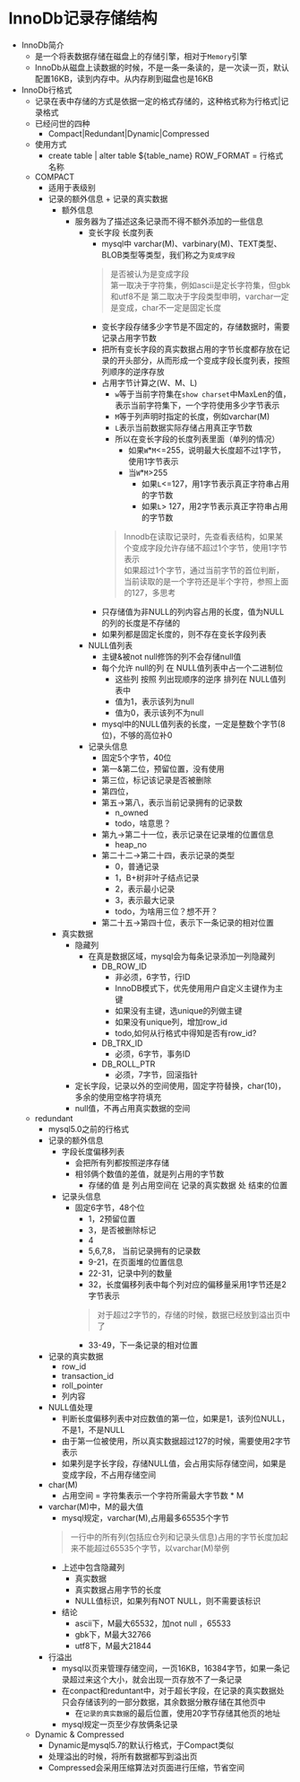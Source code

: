 # InnoDb记录存储结构
* InnoDb简介
    * 是一个将表数据存储在磁盘上的存储引擎，相对于`Memory`引擎
    * InnoDb从磁盘上读数据的时候，不是一条一条读的，是一次读一页，默认配置16KB，读到内存中。从内存刷到磁盘也是16KB
* InnoDb行格式
    * 记录在表中存储的方式是依据一定的格式存储的，这种格式称为行格式|记录格式
    * 已经问世的四种
        * Compact|Redundant|Dynamic|Compressed
    * 使用方式
        * create table | alter table ${table_name} ROW_FORMAT = 行格式名称
    * COMPACT
        * 适用于表级别
        * 记录的额外信息 + 记录的真实数据
            * 额外信息
                * 服务器为了描述这条记录而不得不额外添加的一些信息
                    * 变长字段 长度列表
                        * mysql中 varchar(M)、varbinary(M)、TEXT类型、BLOB类型等类型，我们称之为`变成字段`
                        > 是否被认为是变成字段  
                        第一取决于字符集，例如ascii是定长字符集，但gbk和utf8不是
                        第二取决于字段类型申明，varchar一定是变成，char不一定是固定长度
                        * 变长字段存储多少字节是不固定的，存储数据时，需要记录占用字节数
                        * 把所有变长字段的真实数据占用的字节长度都存放在记录的开头部分，从而形成一个变成字段长度列表，按照列顺序的逆序存放
                        * 占用字节计算之(W、M、L)
                            * `w`等于当前字符集在`show charset`中MaxLen的值，表示当前字符集下，一个字符使用多少字节表示
                            * `M`等于列声明时指定的长度，例如varchar(M)
                            * `L`表示当前数据实际存储占用真正字节数
                            * 所以在变长字段的长度列表里面（单列的情况）
                                * 如果`W`*`M`<=255，说明最大长度超不过1字节，使用1字节表示
                                * 当`W`*`M`>255
                                    * 如果`L`<=127，用1字节表示真正字符串占用的字节数
                                    * 如果`L`> 127，用2字节表示真正字符串占用的字节数
                            > Innodb在读取记录时，先查看表结构，如果某个变成字段允许存储不超过1个字节，使用1字节表示  
                            如果超过1个字节，通过当前字节的首位判断，当前读取的是一个字符还是半个字符，参照上面的127，多思考
                        * 只存储值为非NULL的列内容占用的长度，值为NULL的列的长度是不存储的
                        * 如果列都是固定长度的，则不存在变长字段列表                                    
                    * NULL值列表
                        * 主键&被not null修饰的列不会存储null值
                        * 每个允许 null的列 在 NULL值列表中占一个二进制位
                            * 这些列 按照 列出现顺序的逆序 排列在 NULL值列表中
                            * 值为1，表示该列为null
                            * 值为0，表示该列不为null
                        * mysql中的NULL值列表的长度，一定是整数个字节(8位)，不够的高位补0
                    * 记录头信息       
                        * 固定5个字节，40位
                        * 第一&第二位，预留位置，没有使用
                        * 第三位，标记该记录是否被删除
                        * 第四位，
                        * 第五->第八，表示当前记录拥有的记录数
                            * n_owned
                            * todo，啥意思？
                        * 第九->第二十一位，表示记录在记录堆的位置信息
                            * heap_no
                        * 第二十二->第二十四，表示记录的类型
                            * 0，普通记录
                            * 1，B+树非叶子结点记录
                            * 2，表示最小记录
                            * 3，表示最大记录
                            * todo，为啥用三位？想不开？
                        * 第二十五->第四十位，表示下一条记录的相对位置
            * 真实数据
                * 隐藏列
                    * 在真是数据区域，mysql会为每条记录添加一列隐藏列
                        * DB_ROW_ID
                            * 非必须，6字节，行ID
                            * InnoDB模式下，优先使用用户自定义主键作为主键
                            * 如果没有主键，选unique的列做主键
                            * 如果没有unique列，增加row_id
                            * todo,如何从行格式中得知是否有row_id?
                        * DB_TRX_ID
                            * 必须，6字节，事务ID
                        * DB_ROLL_PTR
                            * 必须，7字节，回滚指针
                * 定长字段，记录以外的空间使用，固定字符替换，char(10)，多余的使用空格字符填充
                * null值，不再占用真实数据的空间
    * redundant
        * mysql5.0之前的行格式
        * 记录的额外信息
            * 字段长度偏移列表
                * 会把所有列都按照逆序存储
                * 相邻俩个数值的差值，就是列占用的字节数
                    * 存储的值 是 列占用空间在 记录的真实数据 处 结束的位置
            * 记录头信息
                * 固定6字节，48个位
                    * 1，2预留位置
                    * 3，是否被删除标记
                    * 4
                    * 5,6,7,8， 当前记录拥有的记录数
                    * 9-21，在页面堆的位置信息
                    * 22-31，记录中列的数量
                    * 32，长度偏移列表中每个列对应的偏移量采用1字节还是2字节表示
                    > 对于超过2字节的，存储的时候，数据已经放到溢出页中了
                    * 33-49，下一条记录的相对位置
        * 记录的真实数据 
            * row_id
            * transaction_id
            * roll_pointer
            * 列内容
        * NULL值处理
            * 判断长度偏移列表中对应数值的第一位，如果是1，该列位NULL，不是1，不是NULL
            * 由于第一位被使用，所以真实数据超过127的时候，需要使用2字节表示
            * 如果列是字长字段，存储NULL值，会占用实际存储空间，如果是变成字段，不占用存储空间
        * char(M)
            * 占用空间 = 字符集表示一个字符所需最大字节数 * M
        * varchar(M)中，M的最大值
            * mysql规定，varchar(M),占用最多65535个字节
            > 一行中的所有列(包括应仓列和记录头信息)占用的字节长度加起来不能超过65535个字节，以varchar(M)举例  
            * 上述中包含隐藏列
                * 真实数据
                * 真实数据占用字节的长度
                * NULL值标识，如果列有NOT NULL，则不需要该标识              
            * 结论
                * ascii下，M最大65532，加not null ，65533
                * gbk下，M最大32766
                * utf8下，M最大21844    
        * 行溢出
            * mysql以页来管理存储空间，一页16KB，16384字节，如果一条记录超过来这个大小，就会出现一页存放不了一条记录
            * 在conpact和reduntant中，对于超长字段，在记录的真实数据处只会存储该列的一部分数据，其余数据分散存储在其他页中
                * 在`记录的真实数据`的最后位置，使用20字节存储其他页的地址
            * mysql规定一页至少存放俩条记录
    * Dynamic & Compressed
        * Dynamic是mysql5.7的默认行格式，于Compact类似
        * 处理溢出的时候，将所有数据都写到溢出页
        * Compressed会采用压缩算法对页面进行压缩，节省空间
